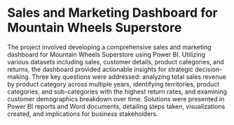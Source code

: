 # Sales and Marketing Dashboard for Mountain Wheels Superstore
The project involved developing a comprehensive sales and marketing dashboard for Mountain Wheels Superstore using Power BI. Utilizing various datasets including sales, customer details, product categories, and returns, the dashboard provided actionable insights for strategic decision-making. Three key questions were addressed: analyzing total sales revenue by product category across multiple years, identifying territories, product categories, and sub-categories with the highest return rates, and examining customer demographics breakdown over time. Solutions were presented in Power BI reports and Word documents, detailing steps taken, visualizations created, and implications for business stakeholders.
